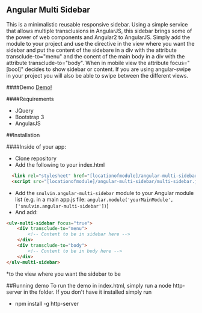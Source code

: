 ## Angular Multi Sidebar

This is a minimalistic reusable responsive sidebar. Using a simple service that allows multiple transclusions in AngularJS, this sidebar brings some of the power of web components and Angular2 to AngularJS. Simply add the module to your project and use the directive in the view where you want the sidebar and put the content of the sidebare in a div with the attribute transclude-to="menu" and the conent of the main body in a div with the attribute transclude-to="body". When in mobile view the attribute focus="[bool]" decides to show sidebar or content. If you are using angular-swipe in your project you will also be able to swipe between the different views.

####Demo
[Demo!](https://snulvin.github.io/multi-sidebar)

####Requirements

* JQuery
* Bootstrap 3
* AngularJS

##Installation

####Inside of your app:
* Clone repository
* Add the following to your index.html
```html
  <link rel="stylesheet" href="[locationofmodule]/angular-multi-sidebar/multi-sidebar.css">
  <script src="[locationofmodule]/angular-multi-sidebar/multi-sidebar.js""></script>
```
* Add the `snulvin.angular-multi-sidebar` module to your Angular module list (e.g. in a main app.js file: `angular.module('yourMainModule', ['snulvin.angular-multi-sidebar'])`)
* And add:
```html
<ulv-multi-sidebar focus="true">
	<div transclude-to="menu">
		<!-- Content to be in sidebar here -->
	</div>
	<div transclude-to="body">
		<!-- Content to be in body here -->
	</div>
</ulv-multi-sidebar>
```
*to the view where you want the sidebar to be

##Running demo
To run the demo in index.html, simply run a node http-server in the folder. If you don't have it installed simply run
* npm install -g http-server

